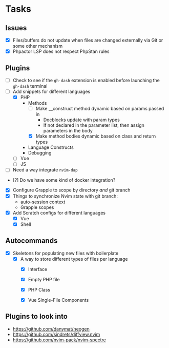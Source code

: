 # Tasks
## Issues
- [x] Files/buffers do not update when files are changed externally via Git or some other mechanism
- [x] Phpactor LSP does not respect PhpStan rules

## Plugins
- [ ] Check to see if the `gh-dash` extension is enabled before launching the `gh-dash` terminal
- [ ] Add snippets for different languages
    - [x] PHP
        - Methods
            - [ ] Make __construct method dynamic based on params passed in
                - Docblocks update with param types
                - If not declared in the parameter list, then assign parameters in the body
            - [x] Make method bodies dynamic based on class and return types
        - Language Constructs
        - Debugging
    - [ ] Vue
    - [ ] JS
- [ ] Need a way integrate `nvim-dap`
- [?] Do we have some kind of docker integration?
- [x] Configure Grapple to scope by directory _and_ git branch
- [x] Things to synchronize Nvim state with git branch:
    - auto-session context
    - Grapple scopes
- [x] Add Scratch configs for different languages
    - [x] Vue
    - [x] Shell

## Autocommands
- [x] Skeletons for populating new files with boilerplate
    - [x] A way to store different types of files per language
        - [x] Interface
        - [x] Empty PHP file
        - [x] PHP Class
        - [x] Vue Single-File Components


## Plugins to look into
- https://github.com/danymat/neogen
- https://github.com/sindrets/diffview.nvim
- https://github.com/nvim-pack/nvim-spectre

